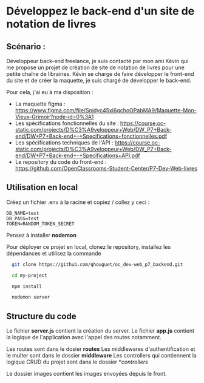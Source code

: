 # Développez le back-end d'un site de notation de livres

## Scénario : 

Développeur back-end freelance, je suis contacté par mon ami Kévin qui me propose un projet de création de site de notation de livres pour une petite chaîne de librairies. 
Kévin se charge de faire développer le front-end du site et de créer la maquette, je suis chargé de développer le back-end.

Pour cela, j'ai eu à ma disposition :

* La maquette figma : https://www.figma.com/file/Snidyc45xi6qchoOPabMA9/Maquette-Mon-Vieux-Grimoir?node-id=0%3A1
* Les spécifications fonctionnelles du site : https://course.oc-static.com/projects/D%C3%A9veloppeur+Web/DW_P7+Back-end/DW+P7+Back-end+-+Specifications+fonctionnelles.pdf
* Les spécifications techniques de l'API : https://course.oc-static.com/projects/D%C3%A9veloppeur+Web/DW_P7+Back-end/DW+P7+Back-end+-+Specifications+API.pdf
* Le repository du code du front-end : https://github.com/OpenClassrooms-Student-Center/P7-Dev-Web-livres

## Utilisation en local

Créez un fichier .env à la racine et copiez / collez y ceci :

```.env
DB_NAME=test
DB_PASS=test
TOKEN=RANDOM_TOKEN_SECRET
```

Pensez à installer **nodemon**

Pour déployer ce projet en local, clonez le repository, installez les dépendances et utilisez la commande 

```bash
  git clone https://github.com/qhouguet/oc_dev-web_p7_backend.git
```
```bash
  cd my-project
```
```bash
  npm install
```
```bash
  nodemon server
```

## Structure du code 

Le fichier **server.js** contient la création du server.
Le fichier **app.js** contient la logique de l'application avec l'appel des routes notamment.

Les routes sont dans le dosier **routes**
Les middlewares d'authentification et le multer sont dans le dossier **middleware**
Les controllers qui contiennent la logique CRUD du projet sont dans le dossier **controllers*

Le dossier images contient les images envoyées depuis le front.
